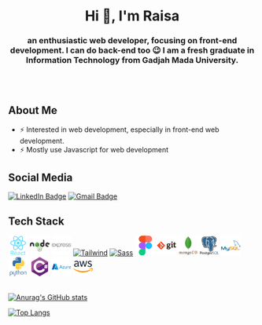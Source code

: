 <h1 align="center">Hi 👋, I'm Raisa</h1>
<h3 align="center">an enthusiastic web developer, focusing on front-end development. I can do back-end too 😉 I am a fresh graduate in Information Technology from Gadjah Mada University.</h3>

<br><br>

## About Me
- ⚡ Interested in web development, especially in front-end web development.
- ⚡ Mostly use Javascript for web development

## Social Media
<div id="socialbadges">
  <a href="https://www.linkedin.com/in/raisa-salsabil"><img src="https://img.shields.io/badge/LinkedIn-blue?style=for-the-badge&logo=linkedin&logoColor=white" alt="LinkedIn Badge"/></a>
<!--   <a href="https://www.instagram.com/raraisai/"><img src="https://img.shields.io/badge/Instagram-E4405F?style=for-the-badge&logo=instagram&logoColor=white" alt="Insta Badge"/></a> -->
  <a href='mailto:raisa.salsabil@mail.ugm.com'><img src="https://img.shields.io/badge/Gmail-D14836?style=for-the-badge&logo=gmail&logoColor=white" alt="Gmail Badge"/></a>
</div>

## Tech Stack
<div>
<a href='https://reactjs.org/'><img src="https://github.com/devicons/devicon/blob/master/icons/react/react-original-wordmark.svg" title="React.js" alt="React.js" width="40" height="40"/></a>
<a href='https://nodejs.org/en'><img src="https://github.com/devicons/devicon/blob/master/icons/nodejs/nodejs-original-wordmark.svg" title="Node.js" alt="Node.js" width="40" height="40"/></a>
<a href='https://expressjs.com/'><img src="https://github.com/devicons/devicon/blob/master/icons/express/express-original-wordmark.svg" title="Express.js" alt="Express.js" width="40" height="40"/></a>
<a href='https://tailwindcss.com/'><img src="https://cdn.jsdelivr.net/gh/devicons/devicon/icons/tailwindcss/tailwindcss-original.svg" title="Tailwind" alt="Tailwind" width="40" height="40"/></a>
<a href='https://sass-lang.com/'><img src="https://cdn.jsdelivr.net/gh/devicons/devicon/icons/sass/sass-original.svg" title="Sass" alt="Sass" width="40" height="40"/></a>
<a href='https://www.figma.com/'><img src="https://github.com/devicons/devicon/blob/master/icons/figma/figma-original.svg" title="Figma" alt="Figma" width="40" height="40"/></a>
<a href='https://git-scm.com'><img src="https://github.com/devicons/devicon/blob/master/icons/git/git-original-wordmark.svg" title="Git" alt="Git" width="40" height="40"/></a>
<a href='https://www.mongodb.com'><img src="https://github.com/devicons/devicon/blob/master/icons/mongodb/mongodb-original-wordmark.svg" title="MongoDB" alt="MongoDB" width="40" height="40"/></a>
<a href='https://www.postgresql.org/'><img src="https://github.com/devicons/devicon/blob/master/icons/postgresql/postgresql-original-wordmark.svg" title="PostgreSQL" alt="PostgreSQL" width="40" height="40"/></a>
<a href='https://www.mysql.com'><img src="https://github.com/devicons/devicon/blob/master/icons/mysql/mysql-original-wordmark.svg" title="MySQL" alt="MySQL" width="40" height="40"/></a>
<a href='https://www.python.org'><img src="https://github.com/devicons/devicon/blob/master/icons/python/python-original-wordmark.svg" title="Python" alt="Python" width="40" height="40"/></a>
<a href='https://dotnet.microsoft.com/en-us/apps/desktop'><img src="https://github.com/devicons/devicon/blob/master/icons/csharp/csharp-original.svg" title="C#" alt="C#" width="40" height="40"/></a>
<a href='https://azure.microsoft.com/'><img src="https://github.com/devicons/devicon/blob/master/icons/azure/azure-original-wordmark.svg" title="Azure" alt="Azure" width="40" height="40"/></a>
<a href='https://aws.amazon.com'><img src="https://github.com/devicons/devicon/blob/master/icons/amazonwebservices/amazonwebservices-original-wordmark.svg" title="AWS" alt="AWS" width="40" height="40"/></a>
</div>

<br>


[![Anurag's GitHub stats](https://github-readme-stats.vercel.app/api?username=raisasalsabily&show_icons=true&theme=tokyonight)](https://github.com/anuraghazra/github-readme-stats)

[![Top Langs](https://github-readme-stats.vercel.app/api/top-langs/?username=anuraghazra&layout=compact&theme=tokyonight)](https://github.com/anuraghazra/github-readme-stats)


